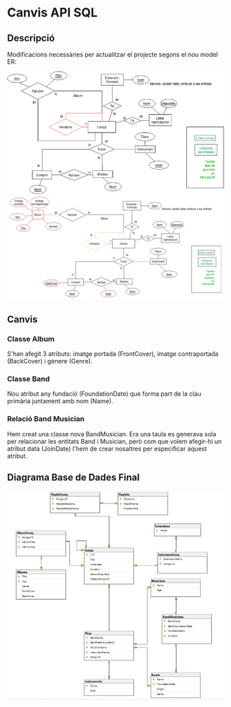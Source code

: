 # Canvis API SQL

## Descripció
Modificacions necessàries per actualitzar el projecte segons el nou model ER:


![Antic model ER](anticModelER.png)
![Nou model ER](nouModelER.png)


## Canvis
### Classe Album
S'han afegit 3 atributs: imatge portada (FrontCover), imatge contraportada (BackCover) i gènere (Genre).

### Classe Band
Nou atribut any fundació (FoundationDate) que forma part de la clau primària juntament amb nom (Name). 

### Relació Band Musician
Hem creat una classe nova BandMusician. Era una taula es generava sola per relacionar les entitats Band i Musician, però com que volem afegir-hi un atribut data (JoinDate) l'hem de crear nosaltres per especificar aquest atribut.

## Diagrama Base de Dades Final
![Diagrama Final](databaseDiagram.PNG)